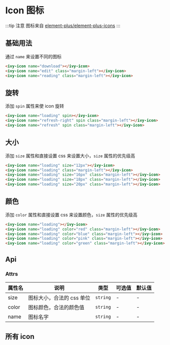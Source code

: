 # Icon 图标

:::tip 注意
图标来自 [element-plus/element-plus-icons](https://github.com/element-plus/element-plus-icons)
:::

## 基础用法

通过 `name` 来设置不同的图标

<ivy-icon name="download"></ivy-icon>
<ivy-icon name="edit" class="margin-left"></ivy-icon>
<ivy-icon name="reading" class="margin-left"></ivy-icon>

```html
<ivy-icon name="download"></ivy-icon>
<ivy-icon name="edit" class="margin-left"></ivy-icon>
<ivy-icon name="reading" class="margin-left"></ivy-icon>
```

## 旋转

添加 `spin` 属性来使 icon 旋转

<ivy-icon name="loading" spin></ivy-icon>
<ivy-icon name="refresh-right" spin class="margin-left"></ivy-icon>
<ivy-icon name="refresh" spin class="margin-left"></ivy-icon>

```html
<ivy-icon name="loading" spin></ivy-icon>
<ivy-icon name="refresh-right" spin class="margin-left"></ivy-icon>
<ivy-icon name="refresh" spin class="margin-left"></ivy-icon>
```

## 大小

添加 `size` 属性和直接设置 css 来设置大小，`size` 属性的优先级高

<ivy-icon name="loading" size="12px"></ivy-icon>
<ivy-icon name="loading" class="margin-left"></ivy-icon>
<ivy-icon name="loading" size="16px" class="margin-left"></ivy-icon>
<ivy-icon name="loading" size="18px" class="margin-left"></ivy-icon>
<ivy-icon name="loading" size="20px" class="margin-left"></ivy-icon>

```html
<ivy-icon name="loading" size="12px"></ivy-icon>
<ivy-icon name="loading" class="margin-left"></ivy-icon>
<ivy-icon name="loading" size="16px" class="margin-left"></ivy-icon>
<ivy-icon name="loading" size="18px" class="margin-left"></ivy-icon>
<ivy-icon name="loading" size="20px" class="margin-left"></ivy-icon>
```

## 颜色

添加 `color` 属性和直接设置 css 来设置颜色，`size` 属性的优先级高

<ivy-icon name="loading"></ivy-icon>
<ivy-icon name="loading" color="red" class="margin-left"></ivy-icon>
<ivy-icon name="loading" color="blue" class="margin-left"></ivy-icon>
<ivy-icon name="loading" color="pink" class="margin-left"></ivy-icon>
<ivy-icon name="loading" color="green" class="margin-left"></ivy-icon>

```html
<ivy-icon name="loading"></ivy-icon>
<ivy-icon name="loading" color="red" class="margin-left"></ivy-icon>
<ivy-icon name="loading" color="blue" class="margin-left"></ivy-icon>
<ivy-icon name="loading" color="pink" class="margin-left"></ivy-icon>
<ivy-icon name="loading" color="green" class="margin-left"></ivy-icon>
```

<!-- 增加注释，否则页面显示不完整 -->

## Api

### Attrs

| 属性名 | 说明                      | 类型     | 可选值 | 默认值 |
| ------ | ------------------------- | -------- | ------ | ------ |
| size   | 图标大小，合法的 css 单位 | `string` | -      | -      |
| color  | 图标颜色，合法的颜色值    | `string` | -      | -      |
| name   | 图标名字                  | `string` | -      | -      |

## 所有 icon

<div id="icons" :class="$style.icons">
<ivy-icon name="shopping-trolley"></ivy-icon>
<ivy-icon name="smoking"></ivy-icon>
<ivy-icon name="soccer"></ivy-icon>
<ivy-icon name="sold-out"></ivy-icon>
<ivy-icon name="sort"></ivy-icon>
<ivy-icon name="sort-down"></ivy-icon>
<ivy-icon name="sort-up"></ivy-icon>
<ivy-icon name="stamp"></ivy-icon>
<ivy-icon name="star"></ivy-icon>
<ivy-icon name="star-filled"></ivy-icon>
<ivy-icon name="stopwatch"></ivy-icon>
<ivy-icon name="success-filled"></ivy-icon>
<ivy-icon name="sugar"></ivy-icon>
<ivy-icon name="suitcase"></ivy-icon>
<ivy-icon name="suitcase-line"></ivy-icon>
<ivy-icon name="sunny"></ivy-icon>
<ivy-icon name="sunrise"></ivy-icon>
<ivy-icon name="sunset"></ivy-icon>
<ivy-icon name="switch"></ivy-icon>
<ivy-icon name="switch-button"></ivy-icon>
<ivy-icon name="switch-filled"></ivy-icon>
<ivy-icon name="takeaway-box"></ivy-icon>
<ivy-icon name="ticket"></ivy-icon>
<ivy-icon name="tickets"></ivy-icon>
<ivy-icon name="timer"></ivy-icon>
<ivy-icon name="toilet-paper"></ivy-icon>
<ivy-icon name="tools"></ivy-icon>
<ivy-icon name="top"></ivy-icon>
<ivy-icon name="top-left"></ivy-icon>
<ivy-icon name="top-right"></ivy-icon>
<ivy-icon name="trend-charts"></ivy-icon>
<ivy-icon name="trophy"></ivy-icon>
<ivy-icon name="trophy-base"></ivy-icon>
<ivy-icon name="turn-off"></ivy-icon>
<ivy-icon name="umbrella"></ivy-icon>
<ivy-icon name="unlock"></ivy-icon>
<ivy-icon name="upload"></ivy-icon>
<ivy-icon name="upload-filled"></ivy-icon>
<ivy-icon name="user"></ivy-icon>
<ivy-icon name="user-filled"></ivy-icon>
<ivy-icon name="van"></ivy-icon>
<ivy-icon name="video-camera"></ivy-icon>
<ivy-icon name="video-camera-filled"></ivy-icon>
<ivy-icon name="video-pause"></ivy-icon>
<ivy-icon name="video-play"></ivy-icon>
<ivy-icon name="view"></ivy-icon>
<ivy-icon name="wallet"></ivy-icon>
<ivy-icon name="wallet-filled"></ivy-icon>
<ivy-icon name="warning"></ivy-icon>
<ivy-icon name="warning-filled"></ivy-icon>
<ivy-icon name="warn-triangle-filled"></ivy-icon>
<ivy-icon name="watch"></ivy-icon>
<ivy-icon name="watermelon"></ivy-icon>
<ivy-icon name="wind-power"></ivy-icon>
<ivy-icon name="zoom-in"></ivy-icon>
<ivy-icon name="zoom-out"></ivy-icon>
<ivy-icon name="ice-cream"></ivy-icon>
<ivy-icon name="ice-drink"></ivy-icon>
<ivy-icon name="ice-tea"></ivy-icon>
<ivy-icon name="info-filled"></ivy-icon>
<ivy-icon name="iphone"></ivy-icon>
<ivy-icon name="key"></ivy-icon>
<ivy-icon name="knife-fork"></ivy-icon>
<ivy-icon name="lightning"></ivy-icon>
<ivy-icon name="link"></ivy-icon>
<ivy-icon name="list"></ivy-icon>
<ivy-icon name="loading"></ivy-icon>
<ivy-icon name="location"></ivy-icon>
<ivy-icon name="location-filled"></ivy-icon>
<ivy-icon name="location-information"></ivy-icon>
<ivy-icon name="lock"></ivy-icon>
<ivy-icon name="lollipop"></ivy-icon>
<ivy-icon name="magic-stick"></ivy-icon>
<ivy-icon name="magnet"></ivy-icon>
<ivy-icon name="male"></ivy-icon>
<ivy-icon name="management"></ivy-icon>
<ivy-icon name="map-location"></ivy-icon>
<ivy-icon name="medal"></ivy-icon>
<ivy-icon name="memo"></ivy-icon>
<ivy-icon name="menu"></ivy-icon>
<ivy-icon name="message"></ivy-icon>
<ivy-icon name="message-box"></ivy-icon>
<ivy-icon name="mic"></ivy-icon>
<ivy-icon name="microphone"></ivy-icon>
<ivy-icon name="milk-tea"></ivy-icon>
<ivy-icon name="minus"></ivy-icon>
<ivy-icon name="money"></ivy-icon>
<ivy-icon name="monitor"></ivy-icon>
<ivy-icon name="moon"></ivy-icon>
<ivy-icon name="moon-night"></ivy-icon>
<ivy-icon name="more"></ivy-icon>
<ivy-icon name="more-filled"></ivy-icon>
<ivy-icon name="mostly-cloudy"></ivy-icon>
<ivy-icon name="mouse"></ivy-icon>
<ivy-icon name="mug"></ivy-icon>
<ivy-icon name="mute"></ivy-icon>
<ivy-icon name="mute-notification"></ivy-icon>
<ivy-icon name="no-smoking"></ivy-icon>
<ivy-icon name="notebook"></ivy-icon>
<ivy-icon name="notification"></ivy-icon>
<ivy-icon name="odometer"></ivy-icon>
<ivy-icon name="office-building"></ivy-icon>
<ivy-icon name="open"></ivy-icon>
<ivy-icon name="operation"></ivy-icon>
<ivy-icon name="opportunity"></ivy-icon>
<ivy-icon name="orange"></ivy-icon>
<ivy-icon name="paperclip"></ivy-icon>
<ivy-icon name="partly-cloudy"></ivy-icon>
<ivy-icon name="pear"></ivy-icon>
<ivy-icon name="phone"></ivy-icon>
<ivy-icon name="phone-filled"></ivy-icon>
<ivy-icon name="picture"></ivy-icon>
<ivy-icon name="picture-filled"></ivy-icon>
<ivy-icon name="picture-rounded"></ivy-icon>
<ivy-icon name="pie-chart"></ivy-icon>
<ivy-icon name="place"></ivy-icon>
<ivy-icon name="platform"></ivy-icon>
<ivy-icon name="plus"></ivy-icon>
<ivy-icon name="pointer"></ivy-icon>
<ivy-icon name="position"></ivy-icon>
<ivy-icon name="postcard"></ivy-icon>
<ivy-icon name="pouring"></ivy-icon>
<ivy-icon name="present"></ivy-icon>
<ivy-icon name="price-tag"></ivy-icon>
<ivy-icon name="printer"></ivy-icon>
<ivy-icon name="promotion"></ivy-icon>
<ivy-icon name="quartz-watch"></ivy-icon>
<ivy-icon name="question-filled"></ivy-icon>
<ivy-icon name="rank"></ivy-icon>
<ivy-icon name="reading"></ivy-icon>
<ivy-icon name="reading-lamp"></ivy-icon>
<ivy-icon name="refresh"></ivy-icon>
<ivy-icon name="refresh-left"></ivy-icon>
<ivy-icon name="refresh-right"></ivy-icon>
<ivy-icon name="refrigerator"></ivy-icon>
<ivy-icon name="remove"></ivy-icon>
<ivy-icon name="remove-filled"></ivy-icon>
<ivy-icon name="right"></ivy-icon>
<ivy-icon name="scale-to-original"></ivy-icon>
<ivy-icon name="school"></ivy-icon>
<ivy-icon name="scissor"></ivy-icon>
<ivy-icon name="search"></ivy-icon>
<ivy-icon name="select"></ivy-icon>
<ivy-icon name="sell"></ivy-icon>
<ivy-icon name="semi-select"></ivy-icon>
<ivy-icon name="service"></ivy-icon>
<ivy-icon name="setting"></ivy-icon>
<ivy-icon name="set-up"></ivy-icon>
<ivy-icon name="share"></ivy-icon>
<ivy-icon name="ship"></ivy-icon>
<ivy-icon name="shop"></ivy-icon>
<ivy-icon name="shopping-bag"></ivy-icon>
<ivy-icon name="shopping-cart"></ivy-icon>
<ivy-icon name="shopping-cart-full"></ivy-icon>
<ivy-icon name="circle-check"></ivy-icon>
<ivy-icon name="circle-close"></ivy-icon>
<ivy-icon name="circle-close-filled"></ivy-icon>
<ivy-icon name="circle-plus"></ivy-icon>
<ivy-icon name="circle-plus-filled"></ivy-icon>
<ivy-icon name="clock"></ivy-icon>
<ivy-icon name="close"></ivy-icon>
<ivy-icon name="close-bold"></ivy-icon>
<ivy-icon name="cloudy"></ivy-icon>
<ivy-icon name="coffee"></ivy-icon>
<ivy-icon name="coffee-cup"></ivy-icon>
<ivy-icon name="coin"></ivy-icon>
<ivy-icon name="cold-drink"></ivy-icon>
<ivy-icon name="collection"></ivy-icon>
<ivy-icon name="collection-tag"></ivy-icon>
<ivy-icon name="comment"></ivy-icon>
<ivy-icon name="compass"></ivy-icon>
<ivy-icon name="connection"></ivy-icon>
<ivy-icon name="coordinate"></ivy-icon>
<ivy-icon name="copy-document"></ivy-icon>
<ivy-icon name="cpu"></ivy-icon>
<ivy-icon name="credit-card"></ivy-icon>
<ivy-icon name="crop"></ivy-icon>
<ivy-icon name="d-arrow-left"></ivy-icon>
<ivy-icon name="d-arrow-right"></ivy-icon>
<ivy-icon name="data-analysis"></ivy-icon>
<ivy-icon name="data-board"></ivy-icon>
<ivy-icon name="data-line"></ivy-icon>
<ivy-icon name="d-caret"></ivy-icon>
<ivy-icon name="delete"></ivy-icon>
<ivy-icon name="delete-filled"></ivy-icon>
<ivy-icon name="delete-location"></ivy-icon>
<ivy-icon name="dessert"></ivy-icon>
<ivy-icon name="discount"></ivy-icon>
<ivy-icon name="dish"></ivy-icon>
<ivy-icon name="dish-dot"></ivy-icon>
<ivy-icon name="document"></ivy-icon>
<ivy-icon name="document-add"></ivy-icon>
<ivy-icon name="document-checked"></ivy-icon>
<ivy-icon name="document-copy"></ivy-icon>
<ivy-icon name="document-delete"></ivy-icon>
<ivy-icon name="document-remove"></ivy-icon>
<ivy-icon name="download"></ivy-icon>
<ivy-icon name="drizzling"></ivy-icon>
<ivy-icon name="edit"></ivy-icon>
<ivy-icon name="edit-pen"></ivy-icon>
<ivy-icon name="eleme"></ivy-icon>
<ivy-icon name="eleme-filled"></ivy-icon>
<ivy-icon name="element-plus"></ivy-icon>
<ivy-icon name="expand"></ivy-icon>
<ivy-icon name="failed"></ivy-icon>
<ivy-icon name="female"></ivy-icon>
<ivy-icon name="files"></ivy-icon>
<ivy-icon name="film"></ivy-icon>
<ivy-icon name="filter"></ivy-icon>
<ivy-icon name="finished"></ivy-icon>
<ivy-icon name="first-aid-kit"></ivy-icon>
<ivy-icon name="flag"></ivy-icon>
<ivy-icon name="fold"></ivy-icon>
<ivy-icon name="folder"></ivy-icon>
<ivy-icon name="folder-add"></ivy-icon>
<ivy-icon name="folder-checked"></ivy-icon>
<ivy-icon name="folder-delete"></ivy-icon>
<ivy-icon name="folder-opened"></ivy-icon>
<ivy-icon name="folder-remove"></ivy-icon>
<ivy-icon name="food"></ivy-icon>
<ivy-icon name="football"></ivy-icon>
<ivy-icon name="fork-spoon"></ivy-icon>
<ivy-icon name="fries"></ivy-icon>
<ivy-icon name="full-screen"></ivy-icon>
<ivy-icon name="goblet"></ivy-icon>
<ivy-icon name="goblet-full"></ivy-icon>
<ivy-icon name="goblet-square"></ivy-icon>
<ivy-icon name="goblet-square-full"></ivy-icon>
<ivy-icon name="gold-medal"></ivy-icon>
<ivy-icon name="goods"></ivy-icon>
<ivy-icon name="goods-filled"></ivy-icon>
<ivy-icon name="grape"></ivy-icon>
<ivy-icon name="grid"></ivy-icon>
<ivy-icon name="guide"></ivy-icon>
<ivy-icon name="handbag"></ivy-icon>
<ivy-icon name="headset"></ivy-icon>
<ivy-icon name="help"></ivy-icon>
<ivy-icon name="help-filled"></ivy-icon>
<ivy-icon name="hide"></ivy-icon>
<ivy-icon name="histogram"></ivy-icon>
<ivy-icon name="home-filled"></ivy-icon>
<ivy-icon name="hot-water"></ivy-icon>
<ivy-icon name="house"></ivy-icon>
<ivy-icon name="ice-cream-round"></ivy-icon>
<ivy-icon name="ice-cream-square"></ivy-icon>
<ivy-icon name="add-location"></ivy-icon>
<ivy-icon name="aim"></ivy-icon>
<ivy-icon name="alarm-clock"></ivy-icon>
<ivy-icon name="apple"></ivy-icon>
<ivy-icon name="arrow-down"></ivy-icon>
<ivy-icon name="arrow-down-bold"></ivy-icon>
<ivy-icon name="arrow-left"></ivy-icon>
<ivy-icon name="arrow-left-bold"></ivy-icon>
<ivy-icon name="arrow-right"></ivy-icon>
<ivy-icon name="arrow-right-bold"></ivy-icon>
<ivy-icon name="arrow-up"></ivy-icon>
<ivy-icon name="arrow-up-bold"></ivy-icon>
<ivy-icon name="avatar"></ivy-icon>
<ivy-icon name="back"></ivy-icon>
<ivy-icon name="baseball"></ivy-icon>
<ivy-icon name="basketball"></ivy-icon>
<ivy-icon name="bell"></ivy-icon>
<ivy-icon name="bell-filled"></ivy-icon>
<ivy-icon name="bicycle"></ivy-icon>
<ivy-icon name="bottom"></ivy-icon>
<ivy-icon name="bottom-left"></ivy-icon>
<ivy-icon name="bottom-right"></ivy-icon>
<ivy-icon name="bowl"></ivy-icon>
<ivy-icon name="box"></ivy-icon>
<ivy-icon name="briefcase"></ivy-icon>
<ivy-icon name="brush"></ivy-icon>
<ivy-icon name="brush-filled"></ivy-icon>
<ivy-icon name="burger"></ivy-icon>
<ivy-icon name="calendar"></ivy-icon>
<ivy-icon name="camera"></ivy-icon>
<ivy-icon name="camera-filled"></ivy-icon>
<ivy-icon name="caret-bottom"></ivy-icon>
<ivy-icon name="caret-left"></ivy-icon>
<ivy-icon name="caret-right"></ivy-icon>
<ivy-icon name="caret-top"></ivy-icon>
<ivy-icon name="cellphone"></ivy-icon>
<ivy-icon name="chat-dot-round"></ivy-icon>
<ivy-icon name="chat-dot-square"></ivy-icon>
<ivy-icon name="chat-line-round"></ivy-icon>
<ivy-icon name="chat-line-square"></ivy-icon>
<ivy-icon name="chat-round"></ivy-icon>
<ivy-icon name="chat-square"></ivy-icon>
<ivy-icon name="check"></ivy-icon>
<ivy-icon name="checked"></ivy-icon>
<ivy-icon name="cherry"></ivy-icon>
<ivy-icon name="chicken"></ivy-icon>
<ivy-icon name="chrome-filled"></ivy-icon>
<ivy-icon name="circle-check-filled"></ivy-icon>
</div>

<script setup>
import { onMounted } from 'vue';

onMounted(() => {
        document.getElementById('icons').addEventListener('click', ev=>{
        const target = ev.target;
        const nodeName = target.nodeName;
        const tagName = nodeName.toLowerCase();
        if(tagName !== 'ivy-icon') return;
        const icon = `<${tagName} name="${target.getAttribute('name')}"></${tagName}>`;

        if (window.navigator.clipboard) {
            window.navigator.clipboard
                .writeText(icon)
                .then(
                    () => {
                        alert(`已复制到粘贴板：${icon}`);
                    },
                    () => {
                        alert(`复制到粘贴板失败：${icon}`);
                    }
                )
                .catch(e => {
                    throw e;
                });
        } else {
            alert('浏览器不支持，请切换到chrome浏览器')
        }

    }, false)
})

</script>
<style module>
.icons {
    display:flex;
    flex-wrap: wrap;
}
.icons > ivy-icon {
    margin: 10px;
    font-size: 20px;
}
</style>
